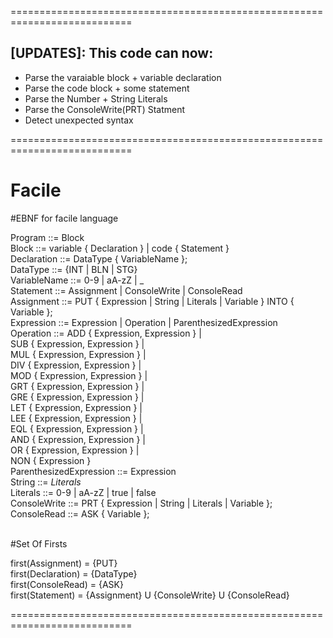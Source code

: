 
===========================================================================

<h2>[UPDATES]: This code can now:</h2>
<ul>
  <li>Parse the varaiable block + variable declaration</li>
  <li>Parse the code block + some statement</li>
  <li>Parse the Number + String Literals</li>
  <li>Parse the ConsoleWrite(PRT) Statment</li>
  <li>Detect unexpected syntax</li>
</ul>
  
===========================================================================

<h1>Facile</h1>

#EBNF for facile language <br/>

Program ::= Block <br/>
Block ::= variable { Declaration } | code { Statement } <br/>
	Declaration ::= DataType { VariableName }; <br/>
		DataType ::= {INT | BLN | STG} <br/>
		VariableName ::= 0-9 | aA-zZ | _ <br/>
	Statement ::= Assignment | ConsoleWrite | ConsoleRead <br/>
		Assignment ::= PUT { Expression | String | Literals | Variable } INTO { Variable }; <br/>
		Expression ::= Expression | Operation | ParenthesizedExpression <br/>
			Operation ::=  ADD { Expression, Expression } 	| <br/> 
					SUB { Expression, Expression } 	| <br/>
					MUL { Expression, Expression }	| <br/>
					DIV { Expression, Expression }	| <br/>
					MOD { Expression, Expression }	| <br/>
					GRT { Expression, Expression }	| <br/>
					GRE { Expression, Expression }	| <br/>
					LET { Expression, Expression }	| <br/>
					LEE { Expression, Expression }	| <br/>
					EQL { Expression, Expression }	| <br/>
					AND { Expression, Expression }	| <br/>
					OR  { Expression, Expression }	| <br/>
					NON { Expression } <br/>
			ParenthesizedExpression ::= Expression <br/>
		String ::= ${Literals}$ <br/>
		Literals ::= 0-9 | aA-zZ | true | false <br/>
	ConsoleWrite ::= PRT { Expression | String | Literals | Variable }; <br/>
	ConsoleRead ::= ASK { Variable }; <br/>

<br/>
#Set Of Firsts <br/>

first(Assignment) = {PUT} <br/>
first(Declaration) = {DataType} <br/>
first(ConsoleRead) = {ASK} <br/>
first(Statement) = {Assignment} U {ConsoleWrite} U {ConsoleRead} <br/>

===========================================================================
	
